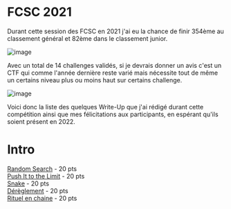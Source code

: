 # FCSC 2021
Durant cette session des FCSC en 2021 j'ai eu la chance de finir 354ème au classement général et 82ème dans le classement junior.

![image](https://user-images.githubusercontent.com/55248135/116902985-2002c600-ac3c-11eb-8892-8bc86ac3194f.png)

Avec un total de 14 challenges validés, si je devrais donner un avis c'est un CTF qui comme l'année dernière reste varié mais nécessite tout de même un certains niveau plus ou moins haut sur certains challenge.

![image](https://media.discordapp.net/attachments/735245153131823144/838812215489724497/Score_en_fonction_du_temps.png)

Voici donc la liste des quelques Write-Up que j'ai rédigé durant cette compétition ainsi que mes félicitations aux participants, en espérant qu'ils soient présent en 2022.

# Intro
<a href="https://github.com/0xSiraak/Write-Ups/blob/master/FCSC/Intro/Random%20Search.md">Random Search<a/> - 20 pts<br/>
<a href="https://github.com/0xSiraak/Write-Ups/blob/master/FCSC%202021/Intro/Push%20It%20to%20the%20Limit.md">Push It to the Limit<a/> - 20 pts<br/>
<a href="https://github.com/0xSiraak/Write-Ups/blob/master/FCSC%202021/Intro/Snake.md">Snake<a/> - 20 pts<br/>
<a href="https://github.com/0xSiraak/Write-Ups/blob/master/FCSC%202021/Intro/D%C3%A9r%C3%A8glement.md">Dérèglement<a/> - 20 pts<br/>
<a href="https://github.com/0xSiraak/Write-Ups/blob/master/FCSC%202021/Intro/Rituel%20en%20chaine.md">Rituel en chaine<a/> - 20 pts<br/>
